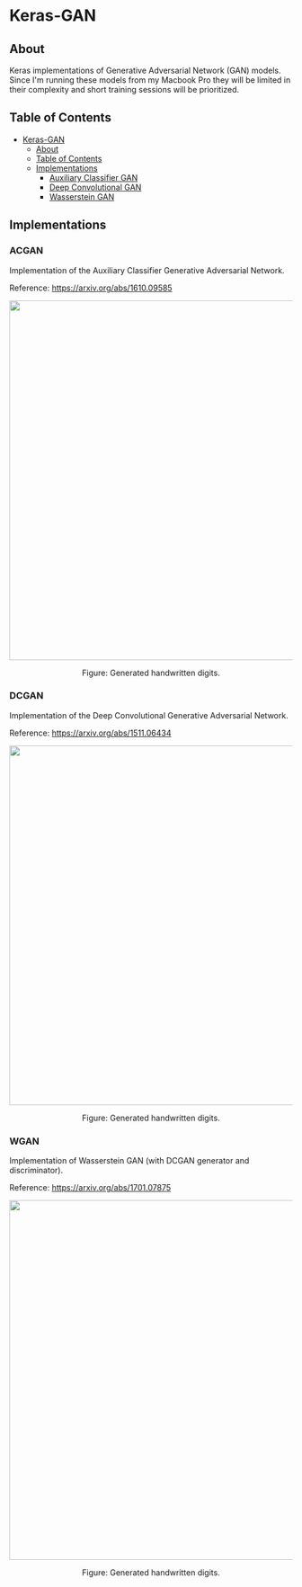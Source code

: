 # Keras-GAN

## About
Keras implementations of Generative Adversarial Network (GAN) models. Since I'm running these models from my Macbook Pro
they will be limited in their complexity and short training sessions will be prioritized.

## Table of Contents
- [Keras-GAN](#keras-gan)
  * [About](#about)
  * [Table of Contents](#table-of-contents)
  * [Implementations](#implementations)
    + [Auxiliary Classifier GAN](#acgan)
    + [Deep Convolutional GAN](#dcgan)
    + [Wasserstein GAN](#dcgan)
 
## Implementations   
### ACGAN
Implementation of the Auxiliary Classifier Generative Adversarial Network.

Reference: https://arxiv.org/abs/1610.09585

<p align="center">
    <img src="http://eriklindernoren.se/images/acgan2.png" width="640"\>
</p>
<p align="center">
    Figure: Generated handwritten digits.
</p>

### DCGAN
Implementation of the Deep Convolutional Generative Adversarial Network.

Reference: https://arxiv.org/abs/1511.06434

<p align="center">
    <img src="http://eriklindernoren.se/images/dcgan2.png" width="640"\>
</p>
<p align="center">
    Figure: Generated handwritten digits.
</p>

### WGAN
Implementation of Wasserstein GAN (with DCGAN generator and discriminator).

Reference: https://arxiv.org/abs/1701.07875

<p align="center">
    <img src="http://eriklindernoren.se/images/wgan2.png" width="640"\>
</p>
<p align="center">
    Figure: Generated handwritten digits.
</p>
